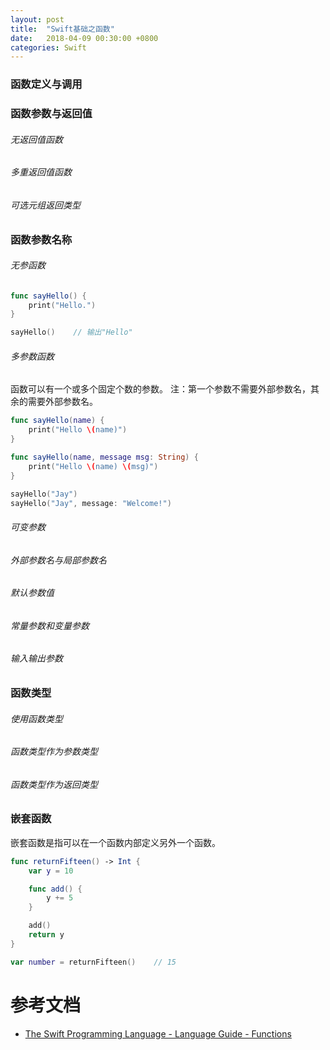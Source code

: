 ```yaml
---
layout: post
title:  "Swift基础之函数"
date:   2018-04-09 00:30:00 +0800
categories: Swift
---
```

### 函数定义与调用

### 函数参数与返回值

###### 无返回值函数

###### 多重返回值函数

###### 可选元组返回类型


### 函数参数名称

###### 无参函数
```swift
func sayHello() {
    print("Hello.")
}

sayHello()    // 输出"Hello"
```

###### 多参数函数
函数可以有一个或多个固定个数的参数。
注：第一个参数不需要外部参数名，其余的需要外部参数名。
```swift
func sayHello(name) {
    print("Hello \(name)")
}

func sayHello(name, message msg: String) {
    print("Hello \(name) \(msg)")
}

sayHello("Jay")
sayHello("Jay", message: "Welcome!")
```

###### 可变参数

###### 外部参数名与局部参数名

###### 默认参数值

###### 常量参数和变量参数

###### 输入输出参数

### 函数类型

###### 使用函数类型

###### 函数类型作为参数类型

###### 函数类型作为返回类型


### 嵌套函数
嵌套函数是指可以在一个函数内部定义另外一个函数。
```swift
func returnFifteen() -> Int {
    var y = 10

    func add() {
        y += 5
    }

    add()
    return y
}

var number = returnFifteen()    // 15
```

# 参考文档
- [The Swift Programming Language - Language Guide - Functions][swift-functions]

[swift-functions]: https://developer.apple.com/library/content/documentation/Swift/Conceptual/Swift_Programming_Language/Functions.html